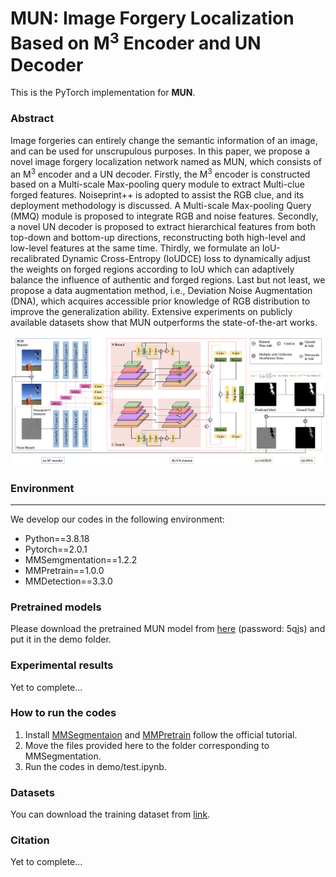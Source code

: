 # MUN: Image Forgery Localization Based on M<sup>3</sup> Encoder and UN Decoder

This is the PyTorch implementation for **MUN**.

### Abstract

Image forgeries can entirely change the semantic information of an image, and can be used for unscrupulous purposes. In this paper, we propose a novel image forgery localization network named as MUN, which consists of an M<sup>3</sup> encoder and a UN decoder. Firstly, the M<sup>3</sup> encoder is constructed based on a Multi-scale Max-pooling query module to extract Multi-clue forged  features. Noiseprint++ is adopted to assist the RGB clue, and  its deployment methodology is  discussed. A Multi-scale Max-pooling Query (MMQ) module is proposed to integrate RGB and noise features. Secondly, a novel UN decoder is proposed to extract hierarchical features from both top-down and bottom-up directions, reconstructing both high-level and low-level features at the same time. Thirdly, we formulate an  IoU-recalibrated Dynamic Cross-Entropy (IoUDCE) loss to dynamically adjust the weights on forged regions according to IoU which can adaptively balance the influence of authentic and forged regions. Last but not least, we propose a data augmentation method, i.e., Deviation Noise Augmentation (DNA), which acquires accessible prior knowledge of RGB distribution to improve the generalization ability. Extensive experiments on publicly available datasets show that MUN outperforms the state-of-the-art works.

![overview](overview.png)

### Environment

------

We develop our codes in the following environment:

- Python==3.8.18
- Pytorch==2.0.1
- MMSemgmentation==1.2.2
- MMPretrain==1.0.0
- MMDetection==3.3.0

### Pretrained models

Please download the pretrained MUN model from [here](https://pan.baidu.com/s/1LA0Uh72qDUhe9De4aJczUQ?pwd=5qjs) (password: 5qjs) and put it in the demo folder.



### Experimental results

Yet to complete...

### How to run the codes

1. Install [MMSegmentaion](https://github.com/open-mmlab/mmsegmentation) and [MMPretrain](https://github.com/open-mmlab/mmpretrain) follow the official tutorial.
2. Move the files provided here to the folder corresponding to MMSegmentation.
3. Run the codes in demo/test.ipynb.

### Datasets

You can download the training dataset from [link](https://github.com/free1dom1/TBFormer).

### Citation

Yet to complete...
